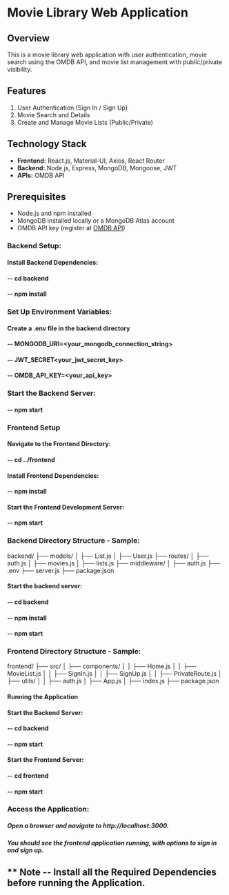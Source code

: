 # Movie Library Web Application

## Overview

This is a movie library web application with user authentication, movie search using the OMDB API, and movie list management with public/private visibility.

## Features

1. User Authentication (Sign In / Sign Up)
2. Movie Search and Details
3. Create and Manage Movie Lists (Public/Private)

## Technology Stack

- **Frontend:** React.js, Material-UI, Axios, React Router
- **Backend:** Node.js, Express, MongoDB, Mongoose, JWT
- **APIs:** OMDB API

## Prerequisites

- Node.js and npm installed
- MongoDB installed locally or a MongoDB Atlas account
- OMDB API key (register at [OMDB API](http://www.omdbapi.com/))


### Backend Setup:
#### Install Backend Dependencies:
#### -- cd backend
#### -- npm install

### Set Up Environment Variables:
#### Create a .env file in the backend directory
#### -- MONGODB_URI=<your_mongodb_connection_string>
#### -- JWT_SECRET<your_jwt_secret_key>
#### -- OMDB_API_KEY=<your_api_key>

### Start the Backend Server:
#### -- npm start

### Frontend Setup
#### Navigate to the Frontend Directory:
#### -- cd ../frontend

#### Install Frontend Dependencies:
#### -- npm install

#### Start the Frontend Development Server:
#### -- npm start

### Backend Directory Structure - Sample:

backend/
├── models/
│   ├── List.js
│   ├── User.js
├── routes/
│   ├── auth.js
│   ├── movies.js
│   ├── lists.js
├── middleware/
│   ├── auth.js
├── .env
├── server.js
├── package.json

#### Start the backend server:

#### -- cd backend
#### -- npm install
#### -- npm start

### Frontend Directory Structure - Sample:

frontend/
├── src/
│   ├── components/
│   │   ├── Home.js
│   │   ├── MovieList.js
│   │   ├── SignIn.js
│   │   ├── SignUp.js
│   │   ├── PrivateRoute.js
│   ├── utils/
│   │   ├── auth.js
│   ├── App.js
│   ├── index.js
├── package.json

#### Running the Application
#### Start the Backend Server:
#### -- cd backend
#### -- npm start

#### Start the Frontend Server:

#### -- cd frontend
#### -- npm start

### Access the Application:
##### Open a browser and navigate to http://localhost:3000. 
##### You should see the frontend application running, with options to sign in and sign up.

## ** Note -- Install all the Required Dependencies before running the Application.
